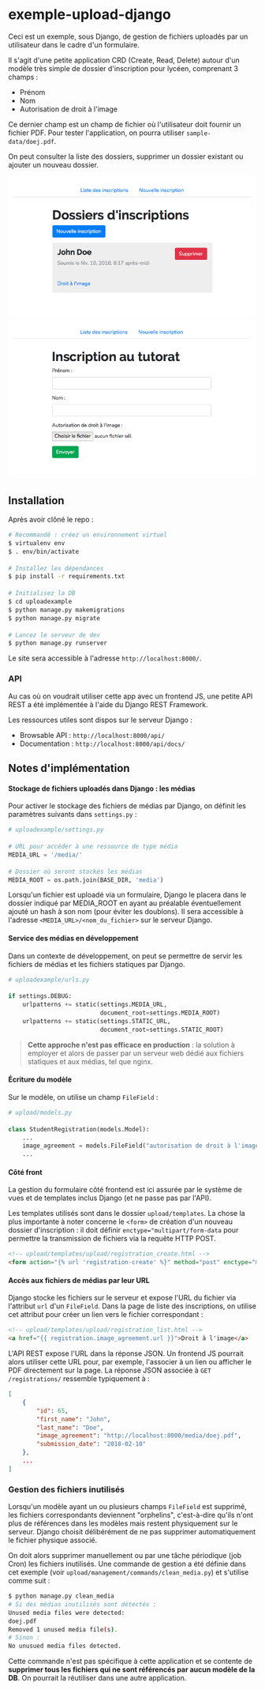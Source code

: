 # exemple-upload-django

Ceci est un exemple, sous Django, de gestion de fichiers uploadés par un utilisateur dans le cadre d'un formulaire.

Il s'agit d'une petite application CRD (Create, Read, Delete) autour d'un modèle très simple de dossier d'inscription pour lycéen, comprenant 3 champs :

- Prénom
- Nom
- Autorisation de droit à l'image

Ce dernier champ est un champ de fichier où l'utilisateur doit fournir un fichier PDF. Pour tester l'application, on pourra utiliser `sample-data/doej.pdf`.

On peut consulter la liste des dossiers, supprimer un dossier existant ou ajouter un nouveau dossier.

![](docsmedia/home.png)
![](docsmedia/form.png)

## Installation

Après avoir clôné le repo :

```sh
# Recommandé : créez un environnement virtuel
$ virtualenv env
$ . env/bin/activate

# Installez les dépendances
$ pip install -r requirements.txt

# Initialisez la DB
$ cd uploadexample
$ python manage.py makemigrations
$ python manage.py migrate

# Lancez le serveur de dev
$ python manage.py runserver
```

Le site sera accessible à l'adresse `http://localhost:8000/`.

### API

Au cas où on voudrait utiliser cette app avec un frontend JS, une petite API REST a été implémentée à l'aide du Django REST Framework.

Les ressources utiles sont dispos sur le serveur Django :

- Browsable API : `http://localhost:8000/api/`
- Documentation : `http://localhost:8000/api/docs/`


## Notes d'implémentation

#### Stockage de fichiers uploadés dans Django : les médias

Pour activer le stockage des fichiers de médias par Django, on définit les paramètres suivants dans `settings.py` :

```python
# uploadexample/settings.py

# URL pour accéder à une ressource de type média
MEDIA_URL = '/media/'

# Dossier où seront stockés les médias
MEDIA_ROOT = os.path.join(BASE_DIR, 'media')
```

Lorsqu'un fichier est uploadé via un formulaire, Django le placera dans le dossier indiqué par MEDIA_ROOT en ayant au préalable éventuellement ajouté un hash à son nom (pour éviter les doublons). Il sera accessible à l'adresse `<MEDIA_URL>/<nom_du_fichier>` sur le serveur Django.

#### Service des médias en développement

Dans un contexte de développement, on peut se permettre de servir les fichiers de médias et les fichiers statiques par Django.

```python
# uploadexample/urls.py

if settings.DEBUG:
    urlpatterns += static(settings.MEDIA_URL,
                          document_root=settings.MEDIA_ROOT)
    urlpatterns += static(settings.STATIC_URL,
                          document_root=settings.STATIC_ROOT)
```

> **Cette approche n'est pas efficace en production** : la solution à employer et alors de passer par un serveur web dédié aux fichiers statiques et aux médias, tel que nginx.

#### Écriture du modèle

Sur le modèle, on utilise un champ `FileField` :

```python
# upload/models.py

class StudentRegistration(models.Model):
	...
	image_agreement = models.FileField("autorisation de droit à l'image")
	...
```

#### Côté front

La gestion du formulaire côté frontend est ici assurée par le système de vues et de templates inclus Django (et ne passe pas par l'API).

Les templates utilisés sont dans le dossier `upload/templates`. La chose la plus importante à noter concerne le `<form>` de création d'un nouveau dossier d'inscription : il doit définir `enctype="multipart/form-data` pour permettre la transmission de fichiers via la requête HTTP POST.

```html
<!-- upload/templates/upload/registration_create.html -->
<form action="{% url 'registration-create' %}" method="post" enctype="multipart/form-data">
```

#### Accès aux fichiers de médias par leur URL

Django stocke les fichiers sur le serveur et expose l'URL du fichier via l'attribut `url` d'un `FileField`. Dans la page de liste des inscriptions, on utilise cet attribut pour créer un lien vers le fichier correspondant :

```html
<!-- upload/templates/upload/registration_list.html -->
<a href="{{ registration.image_agreement.url }}">Droit à l'image</a>
```

L'API REST expose l'URL dans la réponse JSON. Un frontend JS pourrait alors utiliser cette URL pour, par exemple, l'associer à un lien ou afficher le PDF directement sur la page. La réponse JSON associée à `GET /registrations/` ressemble typiquement à :

```json
[
    {
        "id": 65,
        "first_name": "John",
        "last_name": "Doe",
        "image_agreement": "http://localhost:8000/media/doej.pdf",
        "submission_date": "2018-02-10"
    },
    ...
]
```

### Gestion des fichiers inutilisés

Lorsqu'un modèle ayant un ou plusieurs champs `FileField` est supprimé, les fichiers correspondants deviennent "orphelins", c'est-à-dire qu'ils n'ont plus de références dans les modèles mais restent physiquement sur le serveur. Django choisit délibérément de ne pas supprimer automatiquement le fichier physique associé.

On doit alors supprimer manuellement ou par une tâche périodique (job Cron) les fichiers inutilisés. Une commande de gestion a été définie dans cet exemple (voir `upload/management/commands/clean_media.py`) et s'utilise comme suit :

```sh
$ python manage.py clean_media
# Si des médias inutilisés sont détectés :
Unused media files were detected:
doej.pdf
Removed 1 unused media file(s).
# Sinon :
No unusued media files detected.
```

Cette commande n'est pas spécifique à cette application et se contente de **supprimer tous les fichiers qui ne sont référencés par aucun modèle de la DB**. On pourrait la réutiliser dans une autre application.
